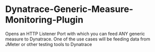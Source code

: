 # Dynatrace-Generic-Measure-Monitoring-Plugin
Opens an HTTP Listener Port with which you can feed ANY generic measure to Dynatrace. One of the use cases will be feeding data from JMeter or other testing tools to Dynatrace
